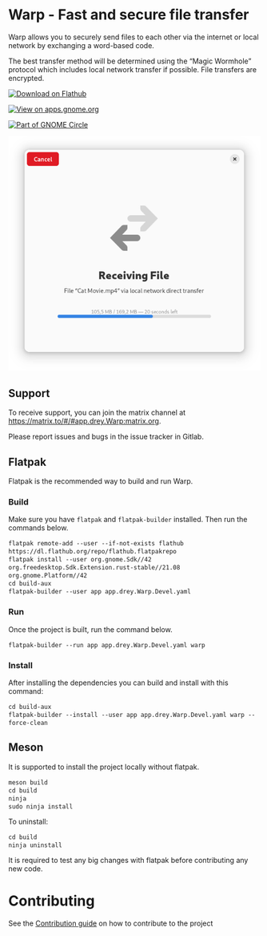 # Warp - Fast and secure file transfer

Warp allows you to securely send files to each other via the internet or local network by exchanging a word-based code.

The best transfer method will be determined using the “Magic Wormhole” protocol which includes local network transfer if possible. File transfers are encrypted.

[<img width='240' alt='Download on Flathub' src='https://flathub.org/assets/badges/flathub-badge-en.png' />](https://flathub.org/apps/details/app.drey.Warp)

[<img width='240' alt='View on apps.gnome.org' src='https://gitlab.gnome.org/felinira/warp/-/raw/main/data/icons/app.drey.Warp.Badge.png' />](https://apps.gnome.org/app/app.drey.Warp/)

[<img width='240' alt='Part of GNOME Circle' src='https://gitlab.gnome.org/Teams/Circle/-/raw/91de93edbb3e75eb0882d56bd466e58b525135d5/assets/button/circle-button-fullcolor.svg' />](https://circle.gnome.org/)

![File Transfer](data/screenshots/screenshot5.png "File Transfer")

## Support

To receive support, you can join the matrix channel at https://matrix.to/#/#app.drey.Warp:matrix.org.

Please report issues and bugs in the issue tracker in Gitlab.

## Flatpak

Flatpak is the recommended way to build and run Warp.

### Build

Make sure you have `flatpak` and `flatpak-builder` installed. Then run the commands below.

```shell
flatpak remote-add --user --if-not-exists flathub https://dl.flathub.org/repo/flathub.flatpakrepo
flatpak install --user org.gnome.Sdk//42 org.freedesktop.Sdk.Extension.rust-stable//21.08 org.gnome.Platform//42
cd build-aux
flatpak-builder --user app app.drey.Warp.Devel.yaml
```

### Run

Once the project is built, run the command below.

```shell
flatpak-builder --run app app.drey.Warp.Devel.yaml warp
```

### Install

After installing the dependencies you can build and install with this command:

```shell
cd build-aux
flatpak-builder --install --user app app.drey.Warp.Devel.yaml warp --force-clean 
```

## Meson

It is supported to install the project locally without flatpak.

```shell
meson build
cd build
ninja
sudo ninja install
```

To uninstall:

```shell
cd build
ninja uninstall
```

It is required to test any big changes with flatpak before contributing any new code.

# Contributing
See the [Contribution guide](./CONTRIBUTING.md) on how to contribute to the project
